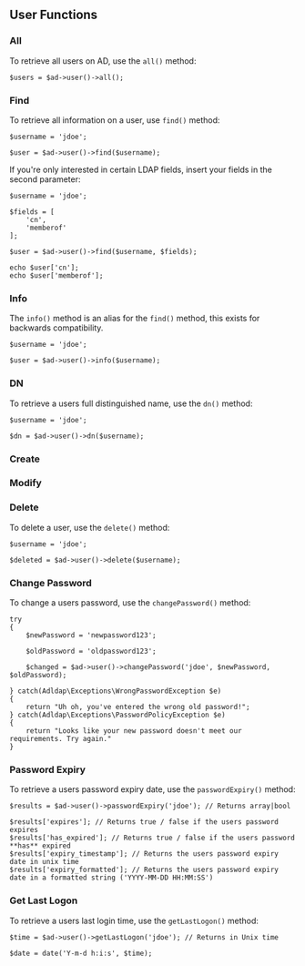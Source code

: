 ## User Functions

### All

To retrieve all users on AD, use the `all()` method:

    $users = $ad->user()->all();

### Find

To retrieve all information on a user, use `find()` method:

    $username = 'jdoe';
    
    $user = $ad->user()->find($username);

If you're only interested in certain LDAP fields, insert your fields in the second parameter:

    $username = 'jdoe';
    
    $fields = [
        'cn',
        'memberof'
    ];
    
    $user = $ad->user()->find($username, $fields);
    
    echo $user['cn'];
    echo $user['memberof'];
   
### Info

The `info()` method is an alias for the `find()` method, this exists for backwards compatibility.

    $username = 'jdoe';
    
    $user = $ad->user()->info($username);

### DN

To retrieve a users full distinguished name, use the `dn()` method:

    $username = 'jdoe';

    $dn = $ad->user()->dn($username);

### Create

### Modify

### Delete

To delete a user, use the `delete()` method:
    
    $username = 'jdoe';
    
    $deleted = $ad->user()->delete($username);

### Change Password

To change a users password, use the `changePassword()` method:

    try
    {
        $newPassword = 'newpassword123';
        
        $oldPassword = 'oldpassword123';
    
        $changed = $ad->user()->changePassword('jdoe', $newPassword, $oldPassword);
        
    } catch(Adldap\Exceptions\WrongPasswordException $e)
    {
        return "Uh oh, you've entered the wrong old password!";
    } catch(Adldap\Exceptions\PasswordPolicyException $e)
    {
        return "Looks like your new password doesn't meet our requirements. Try again."
    }

### Password Expiry

To retrieve a users password expiry date, use the `passwordExpiry()` method:

    $results = $ad->user()->passwordExpiry('jdoe'); // Returns array|bool
       
    $results['expires']; // Returns true / false if the users password expires
    $results['has_expired']; // Returns true / false if the users password **has** expired
    $results['expiry_timestamp']; // Returns the users password expiry date in unix time
    $results['expiry_formatted']; // Returns the users password expiry date in a formatted string ('YYYY-MM-DD HH:MM:SS')
    
### Get Last Logon

To retrieve a users last login time, use the `getLastLogon()` method:

    $time = $ad->user()->getLastLogon('jdoe'); // Returns in Unix time
    
    $date = date('Y-m-d h:i:s', $time);

